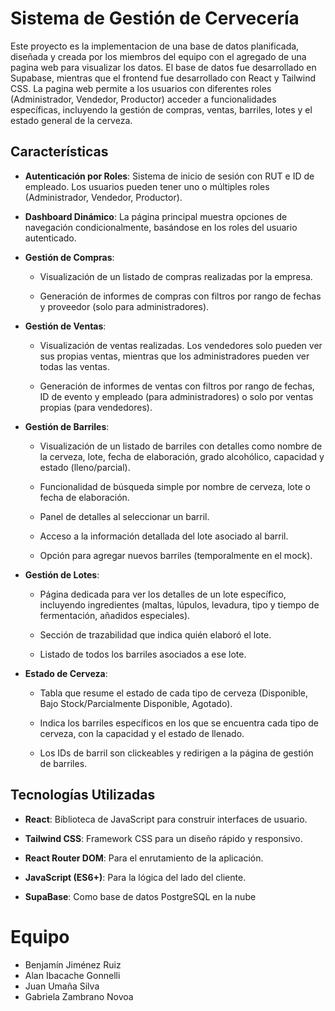 # Sistema de Gestión de Cervecería

Este proyecto es la implementacion de una base de datos planificada, diseñada y creada por los miembros del equipo con el agregado de una pagina web para visualizar los datos. El base de datos fue desarrollado en Supabase, mientras que el frontend fue desarrollado con React y Tailwind CSS. La pagina web permite a los usuarios con diferentes roles (Administrador, Vendedor, Productor) acceder a funcionalidades específicas, incluyendo la gestión de compras, ventas, barriles, lotes y el estado general de la cerveza.

## Características

* **Autenticación por Roles**: Sistema de inicio de sesión con RUT e ID de empleado. Los usuarios pueden tener uno o múltiples roles (Administrador, Vendedor, Productor).

* **Dashboard Dinámico**: La página principal muestra opciones de navegación condicionalmente, basándose en los roles del usuario autenticado.

* **Gestión de Compras**:

    * Visualización de un listado de compras realizadas por la empresa.

    * Generación de informes de compras con filtros por rango de fechas y proveedor (solo para administradores).

* **Gestión de Ventas**:

    * Visualización de ventas realizadas. Los vendedores solo pueden ver sus propias ventas, mientras que los administradores pueden ver todas las ventas.

    * Generación de informes de ventas con filtros por rango de fechas, ID de evento y empleado (para administradores) o solo por ventas propias (para vendedores).

* **Gestión de Barriles**:

    * Visualización de un listado de barriles con detalles como nombre de la cerveza, lote, fecha de elaboración, grado alcohólico, capacidad y estado (lleno/parcial).

    * Funcionalidad de búsqueda simple por nombre de cerveza, lote o fecha de elaboración.

    * Panel de detalles al seleccionar un barril.

    * Acceso a la información detallada del lote asociado al barril.

    * Opción para agregar nuevos barriles (temporalmente en el mock).

* **Gestión de Lotes**:

    * Página dedicada para ver los detalles de un lote específico, incluyendo ingredientes (maltas, lúpulos, levadura, tipo y tiempo de fermentación, añadidos especiales).

    * Sección de trazabilidad que indica quién elaboró el lote.

    * Listado de todos los barriles asociados a ese lote.

* **Estado de Cerveza**:

    * Tabla que resume el estado de cada tipo de cerveza (Disponible, Bajo Stock/Parcialmente Disponible, Agotado).

    * Indica los barriles específicos en los que se encuentra cada tipo de cerveza, con la capacidad y el estado de llenado.

    * Los IDs de barril son clickeables y redirigen a la página de gestión de barriles.

## Tecnologías Utilizadas

* **React**: Biblioteca de JavaScript para construir interfaces de usuario.

* **Tailwind CSS**: Framework CSS para un diseño rápido y responsivo.

* **React Router DOM**: Para el enrutamiento de la aplicación.

* **JavaScript (ES6+)**: Para la lógica del lado del cliente.

* **SupaBase**: Como base de datos PostgreSQL en la nube

# Equipo
- Benjamín Jiménez Ruiz 
- Alan Ibacache Gonnelli
- Juan Umaña Silva
- Gabriela Zambrano Novoa 

